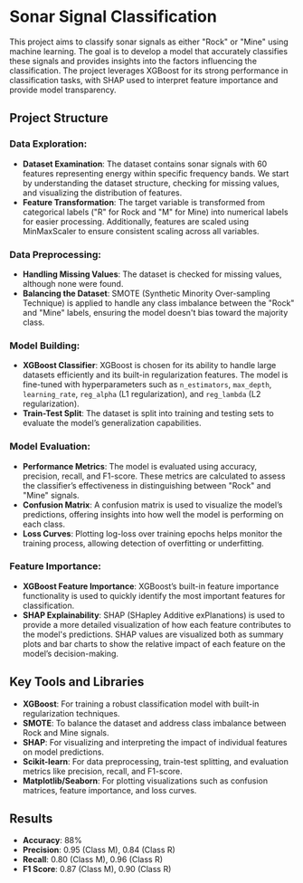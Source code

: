 # Sonar Signal Classification

This project aims to classify sonar signals as either "Rock" or "Mine" using machine learning. The goal is to develop a model that accurately classifies these signals and provides insights into the factors influencing the classification. The project leverages XGBoost for its strong performance in classification tasks, with SHAP used to interpret feature importance and provide model transparency.

## Project Structure

### Data Exploration:
- **Dataset Examination**: The dataset contains sonar signals with 60 features representing energy within specific frequency bands. We start by understanding the dataset structure, checking for missing values, and visualizing the distribution of features.
- **Feature Transformation**: The target variable is transformed from categorical labels ("R" for Rock and "M" for Mine) into numerical labels for easier processing. Additionally, features are scaled using MinMaxScaler to ensure consistent scaling across all variables.

### Data Preprocessing:
- **Handling Missing Values**: The dataset is checked for missing values, although none were found.
- **Balancing the Dataset**: SMOTE (Synthetic Minority Over-sampling Technique) is applied to handle any class imbalance between the "Rock" and "Mine" labels, ensuring the model doesn't bias toward the majority class.

### Model Building:
- **XGBoost Classifier**: XGBoost is chosen for its ability to handle large datasets efficiently and its built-in regularization features. The model is fine-tuned with hyperparameters such as `n_estimators`, `max_depth`, `learning_rate`, `reg_alpha` (L1 regularization), and `reg_lambda` (L2 regularization).
- **Train-Test Split**: The dataset is split into training and testing sets to evaluate the model’s generalization capabilities.

### Model Evaluation:
- **Performance Metrics**: The model is evaluated using accuracy, precision, recall, and F1-score. These metrics are calculated to assess the classifier’s effectiveness in distinguishing between "Rock" and "Mine" signals.
- **Confusion Matrix**: A confusion matrix is used to visualize the model’s predictions, offering insights into how well the model is performing on each class.
- **Loss Curves**: Plotting log-loss over training epochs helps monitor the training process, allowing detection of overfitting or underfitting.

### Feature Importance:
- **XGBoost Feature Importance**: XGBoost’s built-in feature importance functionality is used to quickly identify the most important features for classification.
- **SHAP Explainability**: SHAP (SHapley Additive exPlanations) is used to provide a more detailed visualization of how each feature contributes to the model's predictions. SHAP values are visualized both as summary plots and bar charts to show the relative impact of each feature on the model’s decision-making.

## Key Tools and Libraries
- **XGBoost**: For training a robust classification model with built-in regularization techniques.
- **SMOTE**: To balance the dataset and address class imbalance between Rock and Mine signals.
- **SHAP**: For visualizing and interpreting the impact of individual features on model predictions.
- **Scikit-learn**: For data preprocessing, train-test splitting, and evaluation metrics like precision, recall, and F1-score.
- **Matplotlib/Seaborn**: For plotting visualizations such as confusion matrices, feature importance, and loss curves.

## Results

- **Accuracy**: 88%
- **Precision**: 0.95 (Class M), 0.84 (Class R)
- **Recall**: 0.80 (Class M), 0.96 (Class R)
- **F1 Score**: 0.87 (Class M), 0.90 (Class R)
  





